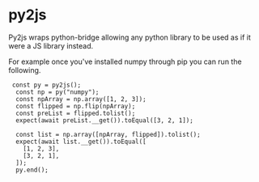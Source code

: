 # py2js

Py2js wraps python-bridge allowing any python library to be used as if it were a JS library instead.

For example once you've installed numpy through pip you can run the following.

```
 const py = py2js();
  const np = py("numpy");
  const npArray = np.array([1, 2, 3]);
  const flipped = np.flip(npArray);
  const preList = flipped.tolist();
  expect(await preList.__get()).toEqual([3, 2, 1]);

  const list = np.array([npArray, flipped]).tolist();
  expect(await list.__get()).toEqual([
    [1, 2, 3],
    [3, 2, 1],
  ]);
  py.end();
```
